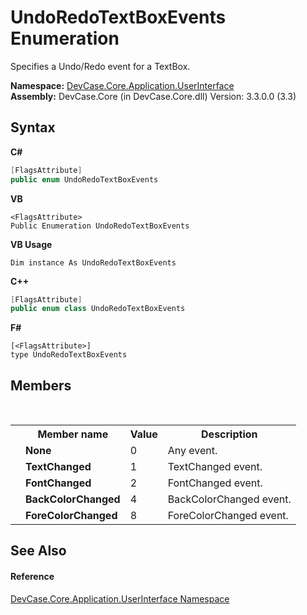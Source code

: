 # UndoRedoTextBoxEvents Enumeration
 

Specifies a Undo/Redo event for a TextBox.

**Namespace:**&nbsp;<a href="N_DevCase_Core_Application_UserInterface">DevCase.Core.Application.UserInterface</a><br />**Assembly:**&nbsp;DevCase.Core (in DevCase.Core.dll) Version: 3.3.0.0 (3.3)

## Syntax

**C#**<br />
``` C#
[FlagsAttribute]
public enum UndoRedoTextBoxEvents
```

**VB**<br />
``` VB
<FlagsAttribute>
Public Enumeration UndoRedoTextBoxEvents
```

**VB Usage**<br />
``` VB Usage
Dim instance As UndoRedoTextBoxEvents
```

**C++**<br />
``` C++
[FlagsAttribute]
public enum class UndoRedoTextBoxEvents
```

**F#**<br />
``` F#
[<FlagsAttribute>]
type UndoRedoTextBoxEvents
```


## Members
&nbsp;<table><tr><th></th><th>Member name</th><th>Value</th><th>Description</th></tr><tr><td /><td target="F:DevCase.Core.Application.UserInterface.UndoRedoTextBoxEvents.None">**None**</td><td>0</td><td>Any event.</td></tr><tr><td /><td target="F:DevCase.Core.Application.UserInterface.UndoRedoTextBoxEvents.TextChanged">**TextChanged**</td><td>1</td><td>TextChanged event.</td></tr><tr><td /><td target="F:DevCase.Core.Application.UserInterface.UndoRedoTextBoxEvents.FontChanged">**FontChanged**</td><td>2</td><td>FontChanged event.</td></tr><tr><td /><td target="F:DevCase.Core.Application.UserInterface.UndoRedoTextBoxEvents.BackColorChanged">**BackColorChanged**</td><td>4</td><td>BackColorChanged event.</td></tr><tr><td /><td target="F:DevCase.Core.Application.UserInterface.UndoRedoTextBoxEvents.ForeColorChanged">**ForeColorChanged**</td><td>8</td><td>ForeColorChanged event.</td></tr></table>

## See Also


#### Reference
<a href="N_DevCase_Core_Application_UserInterface">DevCase.Core.Application.UserInterface Namespace</a><br />